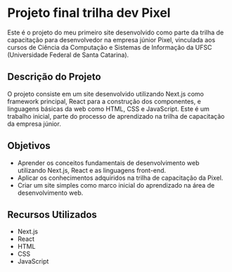 # Projeto final trilha dev Pixel

Este é o projeto do meu primeiro site desenvolvido como parte da trilha de capacitação para desenvolvedor na empresa júnior Pixel, vinculada aos cursos de Ciência da Computação e Sistemas de Informação da UFSC (Universidade Federal de Santa Catarina).

## Descrição do Projeto

O projeto consiste em um site desenvolvido utilizando Next.js como framework principal, React para a construção dos componentes, e linguagens básicas da web como HTML, CSS e JavaScript. Este é um trabalho inicial, parte do processo de aprendizado na trilha de capacitação da empresa júnior.

## Objetivos

- Aprender os conceitos fundamentais de desenvolvimento web utilizando Next.js, React e as linguagens front-end.
- Aplicar os conhecimentos adquiridos na trilha de capacitação da Pixel.
- Criar um site simples como marco inicial do aprendizado na área de desenvolvimento web.


## Recursos Utilizados

- Next.js
- React
- HTML
- CSS
- JavaScript
